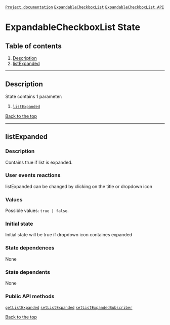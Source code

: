 <a name="top"></a>

[`Project documentation`](../../../../README.md#documentation)
[`ExpandableCheckboxList`](expandable-checkbox-list.md)
[`ExpandableCheckboxList API`](expandable-checkbox-list.API.md)

# ExpandableCheckboxList State

## Table of contents
1. [Description](#description)
2. [listExpanded](#listexpanded)


***

<a name="description"></a>

## Description
State contains 1 parameter:
1. [`listExpanded`](#listexpanded)

[Back to the top](#top)


***

<a name="listexpanded"></a>

## listExpanded

### Description
Contains true if list is expanded.

### User events reactions
listExpanded can be changed by clicking on the title or dropdown icon

### Values
Possible values: `true | false`.

### Initial state
Initial state will be true if dropdown icon containes expanded

### State dependences
None

### State dependents
None

### Public API methods
[`getListExpanded`](dropdown.API.md#getlistexpanded)
[`setListExpanded`](dropdown.API.md#setlistexpanded)
[`setListExpandedSubscriber`](dropdown.API.md#setlistexpandedsubscriber)

[Back to the top](#top)
